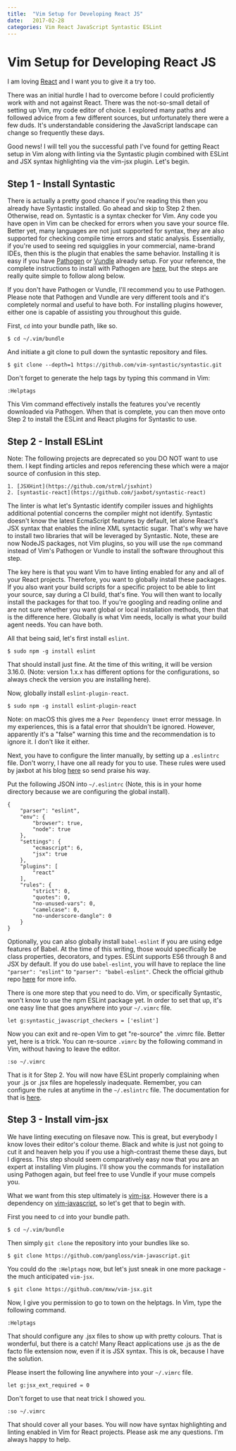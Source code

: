 ```yaml
---
title:  "Vim Setup for Developing React JS"
date:   2017-02-28
categories: Vim React JavaScript Syntastic ESLint
---
```


# Vim Setup for Developing React JS

I am loving [React](https://facebook.github.io/react/) and I want you to give it a try too.

There was an initial hurdle I had to overcome before I could proficiently work with and not against React. There was the not-so-small detail of setting up Vim, my code editor of choice. I explored many paths and followed advice from a few different sources, but unfortunately there were a few duds. It's understandable considering the JavaScript landscape can change so frequently these days.

Good news! I will tell you the successful path I've found for getting React setup in Vim along with linting via the Syntastic plugin combined with ESLint and JSX syntax highlighting via the vim-jsx plugin. Let's begin.


## Step 1 - Install Syntastic

There is actually a pretty good chance if you're reading this then you already have Syntastic installed. Go ahead and skip to Step 2 then. Otherwise, read on.
Syntastic is a syntax checker for Vim. Any code you have open in Vim can be checked for errors when you save your source file. Better yet, many languages are not just
supported for syntax, they are also supported for checking compile time errors and static analysis. Essentially, if you're used to seeing red squigglies in your commercial, name-brand IDEs, then this is the plugin that enables the same behavior.
Installing it is easy if you have [Pathogen](https://github.com/tpope/vim-pathogen) or [Vundle](https://github.com/VundleVim/Vundle.vim) already setup. For your reference, the complete instructions to install with Pathogen are
[here](https://github.com/vim-syntastic/syntastic#222-step-2-install-syntastic-as-a-pathogen-bundle),  but the steps are really quite simple to follow along below.


If you don't have Pathogen or Vundle, I'll recommend you to use Pathogen. Please note that Pathogen and Vundle are very different tools and it's completely normal and useful to have both. For installing plugins however, either one is capable of assisting you throughout this guide.


First, `cd` into your bundle path, like so.

    $ cd ~/.vim/bundle

And initiate a git clone to pull down the syntastic repository and files.

	$ git clone --depth=1 https://github.com/vim-syntastic/syntastic.git

Don't forget to generate the help tags by typing this command in Vim:

    :Helptags

This Vim command effectively installs the features you've recently downloaded via Pathogen. When that is complete, you can then move onto Step 2 to install the ESLint and React plugins for Syntastic to use.


## Step 2 - Install ESLint

Note: The following projects are deprecated so you DO NOT want to use them. I kept finding articles and repos referencing these which were a major source of confusion
in this step.

    1. [JSXHint](https://github.com/strml/jsxhint)
    2. [syntastic-react](https://github.com/jaxbot/syntastic-react)


The linter is what let's Syntastic identify compiler issues and highlights additional potential concerns the compiler might not identify. Syntastic doesn't know the
latest EcmaScript features by default, let alone React's JSX syntax that enables the inline XML syntactic sugar. That's why we have to install two libraries
that will be leveraged by Syntastic. Note, these are now NodeJS packages, not Vim plugins, so you will use the `npm` command instead of Vim's Pathogen or Vundle to install the software throughout this step.

The key here is that you want Vim to have linting enabled for any and all of your React projects. Therefore, you want to globally install these packages. If you
also want your build scripts for a specific project to be able to lint your source, say during a CI build, that's fine. You will then want to locally install the
packages for that too. If you're googling and reading online and are not sure whether you want global or local installation methods, then that is the difference here. Globally is what Vim needs, locally is what your build agent needs. You can have both.

All that being said, let's first install `eslint`.

    $ sudo npm -g install eslint

That should install just fine. At the time of this writing, it will be version 3.16.0. (Note: version 1.x.x has different options for the configurations, so always check the version you are installing here).

Now, globally install `eslint-plugin-react`.

    $ sudo npm -g install eslint-plugin-react

Note: on macOS this gives me a `Peer Dependency Unmet` error message. In my experiences, this is a fatal error that shouldn't be ignored. However, apparently it's a "false" warning this time and the recommendation is to ignore it. I don't like it either.


Next, you have to configure the linter manually, by setting up a `.eslintrc` file. Don't worry, I have one all ready for you to use. These rules were
used by jaxbot at his blog [here](https://jaxbot.me/articles/setting-up-vim-for-react-js-jsx-02-03-2015) so send praise his way.

Put the following JSON into `~/.eslintrc` (Note, this is in your home directory because we are configuring the global install).

    {
        "parser": "eslint",
        "env": {
            "browser": true,
            "node": true
        },
        "settings": {
            "ecmascript": 6,
            "jsx": true
        },
        "plugins": [
            "react"
        ],
        "rules": {
            "strict": 0,
            "quotes": 0,
            "no-unused-vars": 0,
            "camelcase": 0,
            "no-underscore-dangle": 0
        }
    }

	
Optionally, you can also globally install `babel-eslint` if you are using edge features of Babel. At the time of this writing, those would specifically be class properties, decorators, and types. ESLint supports ES6 through 8 and JSX by default. If you do use `babel-eslint`, you will have to replace the line `"parser": "eslint"` to `"parser": "babel-eslint"`. Check the official github repo [here](https://github.com/babel/babel-eslint) for more info.


There is one more step that you need to do. Vim, or specifically Syntastic, won't know to use the npm ESLint package yet. In order to set that up, it's
one easy line that goes anywhere into your `~/.vimrc` file.

    let g:syntastic_javascript_checkers = ['eslint']


Now you can exit and re-open Vim to get "re-source" the .vimrc file. Better yet, here is a trick. You can re-source `.vimrc` by the following command in Vim, without having to leave the editor.

    :so ~/.vimrc

	
That is it for Step 2. You will now have ESLint properly complaining when your .js or .jsx files are hopelessly inadequate. Remember, you can configure the rules at anytime in the `~/.eslintrc` file. The documentation for that is [here](https://github.com/yannickcr/eslint-plugin-react#list-of-supported-rules).


## Step 3 - Install vim-jsx

We have linting executing on filesave now. This is great, but everybody I know loves their editor's colour theme. Black and white is just not going to cut it and heaven help you if you use a high-contrast theme these days, but I digress. This step should seem comparatively easy now that you are an expert at installing Vim plugins. I'll show you the commands for installation using Pathogen again, but feel free to use Vundle if your muse compels you.

What we want from this step ultimately is [vim-jsx](https://github.com/mxw/vim-jsx). However there is a dependency on [vim-javascript](https://github.com/pangloss/vim-javascript), so let's get that to begin with.


First you need to `cd` into your bundle path.

    $ cd ~/.vim/bundle

Then simply `git clone` the repository into your bundles like so.

    $ git clone https://github.com/pangloss/vim-javascript.git


You could do the `:Helptags` now, but let's just sneak in one more package - the much anticipated `vim-jsx`.

    $ git clone https://github.com/mxw/vim-jsx.git


Now, I give you permission to go to town on the helptags. In Vim, type the following command.

    :Helptags


That should configure any .jsx files to show up with pretty colours. That is wonderful, but there is a catch! Many React applications use .js as the de facto file extension now, even if it is JSX syntax. This is ok, because I have the solution.

Please insert the following line anywhere into your `~/.vimrc` file.

    let g:jsx_ext_required = 0


Don't forget to use that neat trick I showed you.

    :so ~/.vimrc


That should cover all your bases. You will now have syntax highlighting and linting enabled in Vim for React projects. 
Please ask me any questions. I'm always happy to help.

